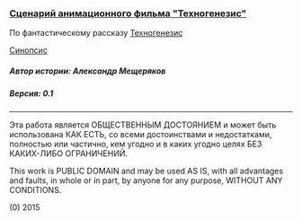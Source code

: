 ### [Сценарий анимационного фильма "Техногенезис"](/Technogenezis_script.md)

По фантастическому рассказу [Техногенезис](https://github.com/tehnogenezis/story)

[Синопсис](/Tehnogenezis_synopsys.md)

##### Автор истории: Александр Мещеряков
##### Версия: 0.1

------------------------------------------------------------------

Эта работа является ОБЩЕСТВЕННЫМ ДОСТОЯНИЕМ и может быть использована КАК ЕСТЬ, со всеми достоинствами и недостатками, полностью или частично, кем угодно и в каких угодно целях БЕЗ КАКИХ-ЛИБО ОГРАНИЧЕНИЙ.

This work is PUBLIC DOMAIN and may be used AS IS, with all advantages and faults, in whole or in part,
by anyone for any purpose, WITHOUT ANY CONDITIONS.

(0) 2015